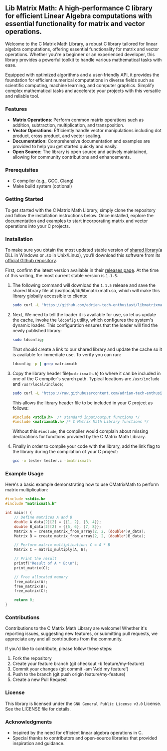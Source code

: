 ## Lib Matrix Math: A high-performance C library for efficient Linear Algebra computations with essential functionality for matrix and vector operations.

Welcome to the C Matrix Math Library, a robust C library tailored for linear algebra computations, offering essential functionality for matrix and vector operations. Whether you're a beginner or an experienced developer, this library provides a powerful toolkit to handle various mathematical tasks with ease.

Equipped with optimized algorithms and a user-friendly API, it provides the foundation for efficient numerical computations in diverse fields such as scientific computing, machine learning, and computer graphics. Simplify complex mathematical tasks and accelerate your projects with this versatile and reliable tool.

### Features

- **Matrix Operations**: Perform common matrix operations such as addition, subtraction, multiplication, and transposition.
- **Vector Operations**: Efficiently handle vector manipulations including dot product, cross product, and vector scaling.
- **Documentation**: Comprehensive documentation and examples are provided to help you get started quickly and easily.
- **Open Source**: The library is open source and actively maintained, allowing for community contributions and enhancements.

### Prerequisites

- C compiler (e.g., GCC, Clang)
- Make build system (optional)

### Getting Started

To get started with the C Matrix Math Library, simply clone the repository and follow the installation instructions below. Once installed, explore the documentation and examples to start incorporating matrix and vector operations into your C projects.

### Installation

To make sure you obtain the most updated stable version of [shared library](https://en.wikipedia.org/wiki/Library_(computing)#Shared_libraries)(a DLL in Windows or .so in Unix/Linux), you’ll download this software from its [official Github repository](https://github.com/adrian-tech-enthusiast/libmatrixmath).

First, confirm the latest version available in their [releases page](https://github.com/adrian-tech-enthusiast/libmatrixmath/releases). At the time of this writing, the most current stable version is `1.1.5`.

1. The following command will download the `1.1.5` release and save the shared library file at /usr/local/lib/libmatrixmath.so, which will make this library globally accessible to clients:

    ```bash
    sudo curl -L "https://github.com/adrian-tech-enthusiast/libmatrixmath/releases/download/v1.1.5/libmatrixmath.so" -o /usr/local/lib/libmatrixmath.so
    ```

2. Next, We need to tell the loader it is available for use, so let us update the cache, invoke the `ldconfig` utility, which configures the system's dynamic loader. This configuration ensures that the loader will find the newly published library:

    ```bash
    sudo ldconfig;
    ```

    That should create a link to our shared library and update the cache so it is available for immediate use. To verify you can run:

    ```bash
    ldconfig -p | grep matrixmath
    ```

3. Copy the library header file(`matrixmath.h`) to where it can be included in one of the C compiler's search path. Typical locations are `/usr/include` and `/usr/local/include`;

    ```bash
    sudo curl -L "https://raw.githubusercontent.com/adrian-tech-enthusiast/libmatrixmath/v1.1.5/include/matrixmath.h" -o /usr/local/include/matrixmath.h;
    ```

    This allows the library header file to be included in your C project as follows:

    ```c
    #include <stdio.h>  /* standard input/output functions */
    #include <matrixmath.h> /* C Matrix Math Library functions */
    ```
    Without this `#include`, the compiler would complain about missing declarations for functions provided by the C Matrix Math Library. 

4. Finally in order to compile your code with the library, add the link flag to the library during the compilation of your C project: 

    ```bash
    gcc -o tester tester.c -lmatrixmath
    ```

### Example Usage

Here's a basic example demonstrating how to use CMatrixMath to perform matrix multiplication:

```c
#include <stdio.h>
#include "matrixmath.h"

int main() {
    // Define matrices A and B
    double A_data[2][2] = {{1, 2}, {3, 4}};
    double B_data[2][2] = {{5, 6}, {7, 8}};
    Matrix A = create_matrix_from_array(2, 2, (double*)A_data);
    Matrix B = create_matrix_from_array(2, 2, (double*)B_data);

    // Perform matrix multiplication: C = A * B
    Matrix C = matrix_multiply(A, B);

    // Print the result
    printf("Result of A * B:\n");
    print_matrix(C);

    // Free allocated memory
    free_matrix(A);
    free_matrix(B);
    free_matrix(C);

    return 0;
}
```

### Contributions

Contributions to the C Matrix Math Library are welcome! Whether it's reporting issues, suggesting new features, or submitting pull requests, we appreciate any and all contributions from the community.

If you'd like to contribute, please follow these steps:

1. Fork the repository
2. Create your feature branch (git checkout -b feature/my-feature)
3. Commit your changes (git commit -am 'Add my feature')
4. Push to the branch (git push origin feature/my-feature)
5. Create a new Pull Request

### License

This library is licensed under the `GNU General Public License v3.0` License. See the LICENSE file for details.

### Acknowledgments

- Inspired by the need for efficient linear algebra operations in C.
- Special thanks to contributors and open-source libraries that provided inspiration and guidance.

